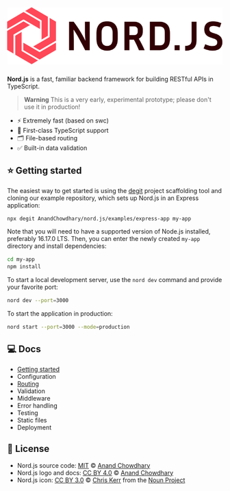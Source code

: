 # [![Nord.js](./docs/assets/logo.svg)](https://nord.js.org)

**Nord.js** is a fast, familiar backend framework for building RESTful APIs in TypeScript.

> **Warning**
> This is a very early, experimental prototype; please don't use it in production!

- ⚡️ Extremely fast (based on swc)
- 💪 First-class TypeScript support
- 🗂 File-based routing
- ✅ Built-in data validation

## ⭐️ Getting started

The easiest way to get started is using the [degit](https://github.com/Rich-Harris/degit) project scaffolding tool and cloning our example repository, which sets up Nord.js in an Express application:

```bash
npx degit AnandChowdhary/nord.js/examples/express-app my-app
```

Note that you will need to have a supported version of Node.js installed, preferably 16.17.0 LTS. Then, you can enter the newly created `my-app` directory and install dependencies:

```bash
cd my-app
npm install
```

To start a local development server, use the `nord dev` command and provide your favorite port:

```bash
nord dev --port=3000
```

To start the application in production:

```bash
nord start --port=3000 --mode=production
```

## 💻 Docs

- [Getting started](https://nord.js.org/getting-started.html)
- Configuration
- [Routing](https://nord.js.org/routing.html)
- Validation
- Middleware
- Error handling
- Testing
- Static files
- Deployment

## 📄 License

- Nord.js source code: [MIT](./LICENSE) © [Anand Chowdhary](https://anandchowdhary.com)
- Nord.js logo and docs: [CC BY 4.0](https://creativecommons.org/licenses/by/4.0/) © [Anand Chowdhary](https://anandchowdhary.com)
- Nord.js icon: [CC BY 3.0](https://thenounproject.com/legal/terms-of-use/#icon-licenses) © [Chris Kerr](https://thenounproject.com/chrisk3rr/) from the [Noun Project](https://thenounproject.com/icon/hexagon-30707/)
